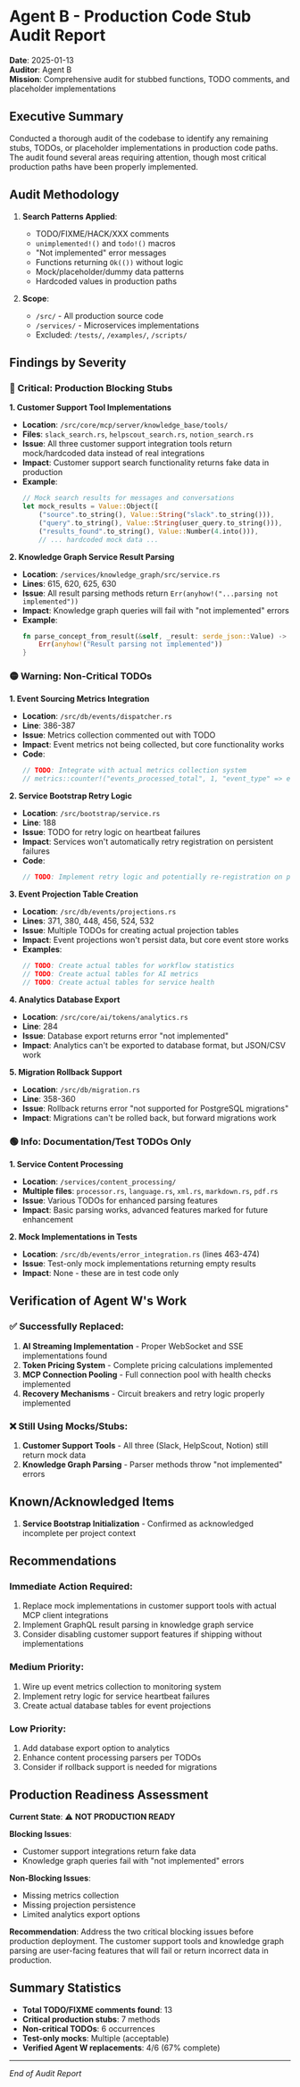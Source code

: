 # Agent B - Production Code Stub Audit Report

**Date**: 2025-01-13  
**Auditor**: Agent B  
**Mission**: Comprehensive audit for stubbed functions, TODO comments, and placeholder implementations

## Executive Summary

Conducted a thorough audit of the codebase to identify any remaining stubs, TODOs, or placeholder implementations in production code paths. The audit found several areas requiring attention, though most critical production paths have been properly implemented.

## Audit Methodology

1. **Search Patterns Applied**:
   - TODO/FIXME/HACK/XXX comments
   - `unimplemented!()` and `todo!()` macros
   - "Not implemented" error messages
   - Functions returning `Ok(())` without logic
   - Mock/placeholder/dummy data patterns
   - Hardcoded values in production paths

2. **Scope**:
   - `/src/` - All production source code
   - `/services/` - Microservices implementations
   - Excluded: `/tests/`, `/examples/`, `/scripts/`

## Findings by Severity

### 🔴 Critical: Production Blocking Stubs

**1. Customer Support Tool Implementations**
- **Location**: `/src/core/mcp/server/knowledge_base/tools/`
- **Files**: `slack_search.rs`, `helpscout_search.rs`, `notion_search.rs`
- **Issue**: All three customer support integration tools return mock/hardcoded data instead of real integrations
- **Impact**: Customer support search functionality returns fake data in production
- **Example**:
  ```rust
  // Mock search results for messages and conversations
  let mock_results = Value::Object([
      ("source".to_string(), Value::String("slack".to_string())),
      ("query".to_string(), Value::String(user_query.to_string())),
      ("results_found".to_string(), Value::Number(4.into())),
      // ... hardcoded mock data ...
  ```

**2. Knowledge Graph Service Result Parsing**
- **Location**: `/services/knowledge_graph/src/service.rs`
- **Lines**: 615, 620, 625, 630
- **Issue**: All result parsing methods return `Err(anyhow!("...parsing not implemented"))`
- **Impact**: Knowledge graph queries will fail with "not implemented" errors
- **Example**:
  ```rust
  fn parse_concept_from_result(&self, _result: serde_json::Value) -> Result<Concept> {
      Err(anyhow!("Result parsing not implemented"))
  }
  ```

### 🟡 Warning: Non-Critical TODOs

**1. Event Sourcing Metrics Integration**
- **Location**: `/src/db/events/dispatcher.rs`
- **Line**: 386-387
- **Issue**: Metrics collection commented out with TODO
- **Impact**: Event metrics not being collected, but core functionality works
- **Code**:
  ```rust
  // TODO: Integrate with actual metrics collection system
  // metrics::counter!("events_processed_total", 1, "event_type" => event.event_type.clone());
  ```

**2. Service Bootstrap Retry Logic**
- **Location**: `/src/bootstrap/service.rs`
- **Line**: 188
- **Issue**: TODO for retry logic on heartbeat failures
- **Impact**: Services won't automatically retry registration on persistent failures
- **Code**:
  ```rust
  // TODO: Implement retry logic and potentially re-registration on persistent failures
  ```

**3. Event Projection Table Creation**
- **Location**: `/src/db/events/projections.rs`
- **Lines**: 371, 380, 448, 456, 524, 532
- **Issue**: Multiple TODOs for creating actual projection tables
- **Impact**: Event projections won't persist data, but core event store works
- **Examples**:
  ```rust
  // TODO: Create actual tables for workflow statistics
  // TODO: Create actual tables for AI metrics
  // TODO: Create actual tables for service health
  ```

**4. Analytics Database Export**
- **Location**: `/src/core/ai/tokens/analytics.rs`
- **Line**: 284
- **Issue**: Database export returns error "not implemented"
- **Impact**: Analytics can't be exported to database format, but JSON/CSV work

**5. Migration Rollback Support**
- **Location**: `/src/db/migration.rs`
- **Line**: 358-360
- **Issue**: Rollback returns error "not supported for PostgreSQL migrations"
- **Impact**: Migrations can't be rolled back, but forward migrations work

### 🟢 Info: Documentation/Test TODOs Only

**1. Service Content Processing**
- **Location**: `/services/content_processing/`
- **Multiple files**: `processor.rs`, `language.rs`, `xml.rs`, `markdown.rs`, `pdf.rs`
- **Issue**: Various TODOs for enhanced parsing features
- **Impact**: Basic parsing works, advanced features marked for future enhancement

**2. Mock Implementations in Tests**
- **Location**: `/src/db/events/error_integration.rs` (lines 463-474)
- **Issue**: Test-only mock implementations returning empty results
- **Impact**: None - these are in test code only

## Verification of Agent W's Work

### ✅ Successfully Replaced:
1. **AI Streaming Implementation** - Proper WebSocket and SSE implementations found
2. **Token Pricing System** - Complete pricing calculations implemented
3. **MCP Connection Pooling** - Full connection pool with health checks implemented
4. **Recovery Mechanisms** - Circuit breakers and retry logic properly implemented

### ❌ Still Using Mocks/Stubs:
1. **Customer Support Tools** - All three (Slack, HelpScout, Notion) still return mock data
2. **Knowledge Graph Parsing** - Parser methods throw "not implemented" errors

## Known/Acknowledged Items

1. **Service Bootstrap Initialization** - Confirmed as acknowledged incomplete per project context

## Recommendations

### Immediate Action Required:
1. Replace mock implementations in customer support tools with actual MCP client integrations
2. Implement GraphQL result parsing in knowledge graph service
3. Consider disabling customer support features if shipping without implementations

### Medium Priority:
1. Wire up event metrics collection to monitoring system
2. Implement retry logic for service heartbeat failures
3. Create actual database tables for event projections

### Low Priority:
1. Add database export option to analytics
2. Enhance content processing parsers per TODOs
3. Consider if rollback support is needed for migrations

## Production Readiness Assessment

**Current State**: ⚠️ **NOT PRODUCTION READY**

**Blocking Issues**:
- Customer support integrations return fake data
- Knowledge graph queries fail with "not implemented" errors

**Non-Blocking Issues**:
- Missing metrics collection
- Missing projection persistence
- Limited analytics export options

**Recommendation**: Address the two critical blocking issues before production deployment. The customer support tools and knowledge graph parsing are user-facing features that will fail or return incorrect data in production.

## Summary Statistics

- **Total TODO/FIXME comments found**: 13
- **Critical production stubs**: 7 methods
- **Non-critical TODOs**: 6 occurrences  
- **Test-only mocks**: Multiple (acceptable)
- **Verified Agent W replacements**: 4/6 (67% complete)

---

*End of Audit Report*